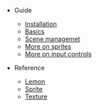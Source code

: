 - Guide

    - [Installation](guide/installation.md)
    - [Basics](guide/basics.md)
    - [Scene managemet](guide/scene-management)
    - [More on sprites](guide/sprites.md)
    - [More on input controls](guide/input-controls.md)

- Reference
    - [Lemon](reference/L.md)
    - [Sprite](reference/Sprite.md)
    - [Texture]()